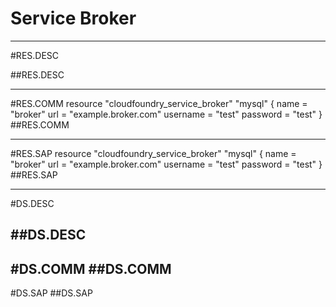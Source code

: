 # Service Broker


-----------------
#RES.DESC

##RES.DESC

------------------
#RES.COMM
resource "cloudfoundry_service_broker" "mysql" { 
  name     = "broker"
  url      = "example.broker.com"
  username = "test"
  password = "test"
}
##RES.COMM

--------------------
#RES.SAP
resource "cloudfoundry_service_broker" "mysql" { 
  name     = "broker"
  url      = "example.broker.com"
  username = "test"
  password = "test"
}
##RES.SAP

---------------

#DS.DESC

##DS.DESC
----------------

#DS.COMM
##DS.COMM
-----------------

#DS.SAP
##DS.SAP
